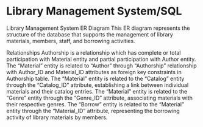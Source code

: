 # Library Management System/SQL

Library Management System ER Diagram
This ER diagram represents the structure of the database that supports the management of library materials, members, staff, and borrowing activities.

Relationships
Authorship is a relationship which has complete or total participation with Material entity and partial participation with Author entity.
The “Material” entity is related to “Author” through “Authorship” relationship with Author_ID and Material_ID attributes as foreign key constraints in Authorship table.
The “Material” entity is related to the “Catalog” entity through the “Catalog_ID” attribute, establishing a link between individual materials and their catalog entries.
The “Material” entity is related to the “Genre” entity through the “Genre_ID” attribute, associating materials with their respective genres.
The “Borrow” entity is related to the “Material” entity through the “Material_ID” attribute, representing the borrowing activity of library materials by members.
